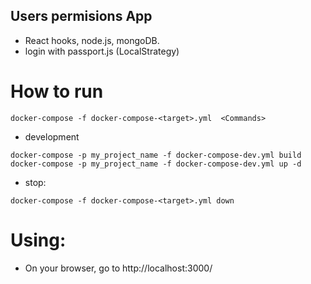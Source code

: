 ##  Users permisions App

- React hooks, node.js, mongoDB.
- login with passport.js (LocalStrategy)

# How to run 
```
docker-compose -f docker-compose-<target>.yml  <Commands>
```
- development
```
docker-compose -p my_project_name -f docker-compose-dev.yml build
docker-compose -p my_project_name -f docker-compose-dev.yml up -d
```

- stop:
```
docker-compose -f docker-compose-<target>.yml down
```

# Using: 
- On your browser, go to http://localhost:3000/ 


